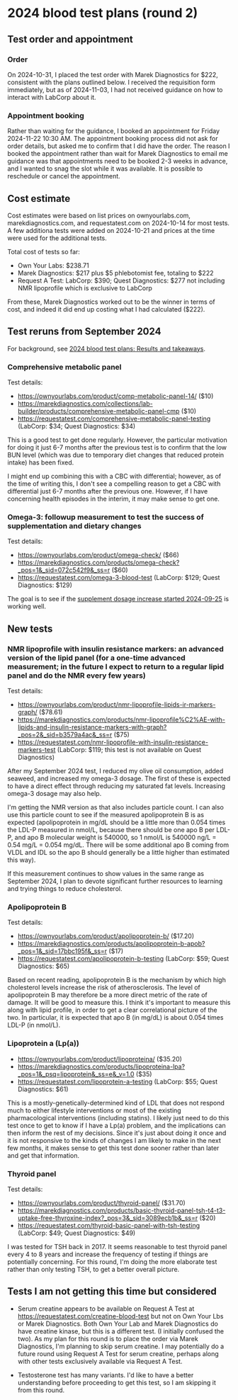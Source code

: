 # 2024 blood test plans (round 2)

## Test order and appointment

### Order

On 2024-10-31, I placed the test order with Marek Diagnostics for
$222, consistent with the plans outlined below. I received the
requisition form immediately, but as of 2024-11-03, I had not received
guidance on how to interact with LabCorp about it.

### Appointment booking

Rather than waiting for the guidance, I booked an appointment for
Friday 2024-11-22 10:30 AM. The appointment booking process did not
ask for order details, but asked me to confirm that I did have the
order. The reason I booked the appointment rather than wait for Marek
Diagnostics to email me guidance was that appointments need to be
booked 2-3 weeks in advance, and I wanted to snag the slot while it
was available. It is possible to reschedule or cancel the appointment.

## Cost estimate

Cost estimates were based on list prices on ownyourlabs.com,
marekdiagnostics.com, and requestatest.com on 2024-10-14 for most
tests. A few additiona tests were added on 2024-10-21 and prices at
the time were used for the additional tests.

Total cost of tests so far:

* Own Your Labs: $238.71
* Marek Diagnostics: $217 plus $5 phlebotomist fee, totaling to $222
* Request A Test: LabCorp: $390; Quest Diagnostics: $277 not including NMR lipoprofile which is exclusive to LabCorp

From these, Marek Diagnostics worked out to be the winner in terms of
cost, and indeed it did end up costing what I had calculated ($222).

## Test reruns from September 2024

For background, see [2024 blood test plans: Results and
takeaways](../2024/2024-blood-test-plans.md#results-and-takeaways).

### Comprehensive metabolic panel

Test details:

* https://ownyourlabs.com/product/comp-metabolic-panel-14/ ($10)
* https://marekdiagnostics.com/collections/lab-builder/products/comprehensive-metabolic-panel-cmp ($10)
* https://requestatest.com/comprehensive-metabolic-panel-testing (LabCorp: $34; Quest Diagnostics: $34)

This is a good test to get done regularly. However, the particular
motivation for doing it just 6-7 months after the previous test is to
confirm that the low BUN level (which was due to temporary diet
changes that reduced protein intake) has been fixed.

I might end up combining this with a CBC with differential; however,
as of the time of writing this, I don't see a compelling reason to get
a CBC with differential just 6-7 months after the previous
one. However, if I have concerning health episodes in the interim, it
may make sense to get one.

### Omega-3: followup measurement to test the success of supplementation and dietary changes

Test details:

* https://ownyourlabs.com/product/omega-check/ ($66)
* https://marekdiagnostics.com/products/omega-check?_pos=1&_sid=072c542f9&_ss=r ($60)
* https://requestatest.com/omega-3-blood-test (LabCorp: $129; Quest Diagnostics: $129)

The goal is to see if the [supplement dosage increase started
2024-09-25](../2024/2024/2024-09-25-decision-to-increase-omega-3-supplement-daily-dose.md) is working well.

## New tests

### NMR lipoprofile with insulin resistance markers: an advanced version of the lipid panel (for a one-time advanced measurement; in the future I expect to return to a regular lipid panel and do the NMR every few years)

Test details:

* https://ownyourlabs.com/product/nmr-lipoprofile-lipids-ir-markers-graph/ ($78.61)
* https://marekdiagnostics.com/products/nmr-lipoprofile%C2%AE-with-lipids-and-insulin-resistance-markers-with-graph?_pos=2&_sid=b3579a4ac&_ss=r ($75)
* https://requestatest.com/nmr-lipoprofile-with-insulin-resistance-markers-test (LabCorp: $119; this test is not available on Quest Diagnostics)

After my September 2024 test, I reduced my olive oil consumption,
added seaweed, and increased my omega-3 dosage. The first of these is
expected to have a direct effect through reducing my saturated fat
levels. Increasing omega-3 dosage may also help.

I'm getting the NMR version as that also includes particle count. I
can also use this particle count to see if the measured apolipoprotein
B is as expected (apolipoprotein in mg/dL should be a little more than
0.054 times the LDL-P measured in nmol/L, because there should be one
apo B per LDL-P, and apo B molecular weight is 540000, so 1 nmol/L is
540000 ng/L = 0.54 mg/L = 0.054 mg/dL. There will be some additional
apo B coming from VLDL and IDL so the apo B should generally be a
little higher than estimated this way).

If this measurement continues to show values in the same range as
September 2024, I plan to devote significant further resources to
learning and trying things to reduce cholesterol.

### Apolipoprotein B

Test details:

* https://ownyourlabs.com/product/apolipoprotein-b/ ($17.20)
* https://marekdiagnostics.com/products/apolipoprotein-b-apob?_pos=1&_sid=17bbc195f&_ss=r ($17)
* https://requestatest.com/apolipoprotein-b-testing (LabCorp: $59; Quest Diagnostics: $65)

Based on recent reading, apolipoprotein B is the mechanism by which
high cholesterol levels increase the risk of atherosclerosis. The
level of apolipoprotein B may therefore be a more direct metric of the
rate of damage. It will be good to measure this. I think it's
important to measure this along with lipid profile, in order to get a
clear correlational picture of the two. In particular, it is expected
that apo B (in mg/dL) is about 0.054 times LDL-P (in nmol/L).

### Lipoprotein a (Lp(a))

* https://ownyourlabs.com/product/lipoproteina/ ($35.20)
* https://marekdiagnostics.com/products/lipoproteina-lpa?_pos=1&_psq=lipoprotein&_ss=e&_v=1.0 ($35)
* https://requestatest.com/lipoprotein-a-testing (LabCorp: $55; Quest Diagnostics: $61)

This is a mostly-genetically-determined kind of LDL that does not
respond much to either lifestyle interventions or most of the existing
pharmacological interventions (including statins). I likely just need
to do this test once to get to know if I have a Lp(a) problem, and the
implications can then inform the rest of my decisions. Since it's just
about doing it once and it is not responsive to the kinds of changes I
am likely to make in the next few months, it makes sense to get this
test done sooner rather than later and get that information.

### Thyroid panel

Test details:

* https://ownyourlabs.com/product/thyroid-panel/ ($31.70)
* https://marekdiagnostics.com/products/basic-thyroid-panel-tsh-t4-t3-uptake-free-thyroxine-index?_pos=3&_sid=3089ecb1b&_ss=r ($20)
* https://requestatest.com/thyroid-basic-panel-with-tsh-testing (LabCorp: $49; Quest Diagnostics: $49)

I was tested for TSH back in 2017. It seems reasonable to test thyroid
panel every 4 to 8 years and increase the frequency of testing if
things are potentially concerning. For this round, I'm doing the more
elaborate test rather than only testing TSH, to get a better overall
picture.

## Tests I am not getting this time but considered

* Serum creatine appears to be available on Request A Test at
  https://requestatest.com/creatine-blood-test but not on Own Your Lbs
  or Marek Diagnostics. Both Own Your Lab and Marek Diagnostics do
  have creatine kinase, but this is a different test. (I initially
  confused the two). As my plan for this round is to place the order
  via Marek Diagnostics, I'm planning to skip serum creatine. I may
  potentially do a future round using Request A Test for serum
  creatine, perhaps along with other tests exclusively available via
  Request A Test.

* Testosterone test has many variants. I'd like to have a better
  understanding before proceeding to get this test, so I am skipping
  it from this round.

